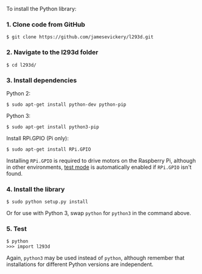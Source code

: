 To install the Python library:

### 1. Clone code from GitHub

    $ git clone https://github.com/jamesevickery/l293d.git

### 2. Navigate to the l293d folder

    $ cd l293d/

### 3. Install dependencies

Python 2:

    $ sudo apt-get install python-dev python-pip

Python 3:

    $ sudo apt-get install python3-pip

Install RPi.GPIO (Pi only):

    $ sudo apt-get install RPi.GPIO

Installing `RPi.GPIO` is required to drive motors on the Raspberry Pi, although in other environments, [test mode](#test-mode) is automatically enabled if `RPi.GPIO` isn't found.

### 4. Install the library

    $ sudo python setup.py install
    
Or for use with Python 3, swap `python` for `python3` in the command above.

### 5. Test

    $ python
    >>> import l293d

Again, `python3` may be used instead of `python`, although remember that installations for different Python versions are independent.
